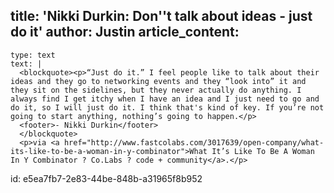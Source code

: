 title: 'Nikki Durkin: Don''t talk about ideas - just do it'
author: Justin
article_content:
  -
    type: text
    text: |
      <blockquote><p>“Just do it.” I feel people like to talk about their ideas and they go to networking events and they “look into” it and they sit on the sidelines, but they never actually do anything. I always find I get itchy when I have an idea and I just need to go and do it, so I will just do it. I think that's kind of key. If you’re not going to start anything, nothing’s going to happen.</p>
      <footer>- Nikki Durkin</footer>
      </blockquote>
      <p>via <a href="http://www.fastcolabs.com/3017639/open-company/what-its-like-to-be-a-woman-in-y-combinator">What It’s Like To Be A Woman In Y Combinator ? Co.Labs ? code + community</a>.</p>
      
id: e5ea7fb7-2e83-44be-848b-a31965f8b952
